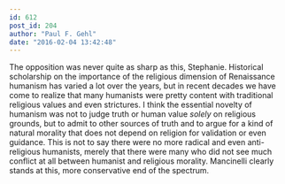 ```yaml
---
id: 612
post_id: 204
author: "Paul F. Gehl"
date: "2016-02-04 13:42:48"
---
```

The opposition was never quite as sharp as this, Stephanie. Historical scholarship on the importance of the religious dimension of Renaissance humanism has varied a lot over the years, but in recent decades we have come to realize that many humanists were pretty content with traditional religious values and even strictures. I think the essential novelty of humanism was not to judge truth or human value *solely* on religious grounds, but to admit to other sources of truth and to argue for a kind of natural morality that does not depend on religion for validation or even guidance. This is not to say there were no more radical and even anti-religious humanists, merely that there were many who did not see much conflict at all between humanist and religious morality. Mancinelli clearly stands at this, more conservative end of the spectrum.
